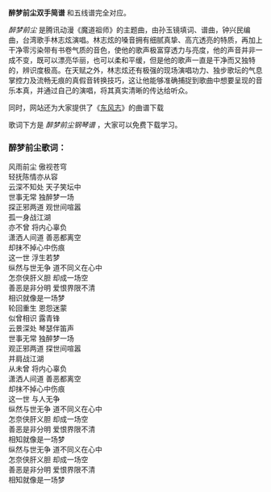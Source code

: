 

**醉梦前尘双手简谱** 和五线谱完全对应。

_醉梦前尘_
是腾讯动漫《魔道祖师》的主题曲，由孙玉镜填词、谱曲，钟兴民编曲，台湾歌手林志炫演唱。林志炫的嗓音拥有细腻真挚、高亢透亮的特质，再加上干净零污染带有书卷气质的音色，使他的歌声极富穿透力与亮度，他的声音并非一成不变，既可以漂亮华丽，也可以柔和平缓，但是他的歌声一直是干净而又独特的，辨识度极高。在天赋之外，林志炫还有极强的现场演唱功力、独步歌坛的气息掌控力及流畅无痕的真假音转换技巧，这让他能够准确捕捉到歌曲中想要呈现的音乐本真，并通过自己的演唱，将其真实清晰的传达给听众。

同时，网站还为大家提供了《[东风志](Music-9129-东风志-魔道祖师原创古风同人歌曲.html "东风志")》的曲谱下载

歌词下方是 _醉梦前尘钢琴谱_ ，大家可以免费下载学习。

### 醉梦前尘歌词：

风雨前尘 傲视苍穹  
轻抚陈情亦从容  
云深不知处 天子笑坛中  
世事无常 独醉梦一场  
探正邪两道 观世间喧嚣  
孤一身战江湖  
亦不曾 将内心辜负  
潇洒人间道 善恶都离空  
却抹不掉心中伤痕  
这一世 浮生若梦  
纵然与世无争 道不同义在心中  
怎奈侠肝义胆 却成一场空  
善恶是非分明 爱恨界限不清  
相识就像是一场梦  
轮回重生 恩怨迷蒙  
似曾相识 露青锋  
云景深处 琴瑟伴笛声  
世事无常 独醉梦一场  
观正邪两道 探世间喧嚣  
并肩战江湖  
从未曾 将内心辜负  
潇洒人间道 善恶都离空  
却抹不掉心中伤痕  
这一世 与人无争  
纵然与世无争 道不同义在心中  
怎奈侠肝义胆 却成一场空  
善恶是非分明 爱恨界限不清  
相知就像是一场梦  
纵然与世无争 道不同义在心中  
怎奈侠肝义胆 却成一场空  
善恶是非分明 爱恨界限不清  
相知就像是一场梦

